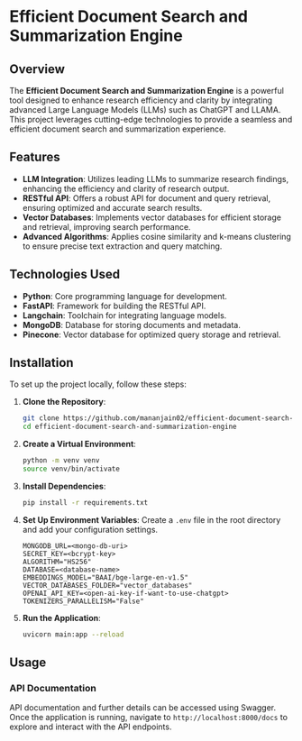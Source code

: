 # Efficient Document Search and Summarization Engine

## Overview

The **Efficient Document Search and Summarization Engine** is a powerful tool designed to enhance research efficiency and clarity by integrating advanced Large Language Models (LLMs) such as ChatGPT and LLAMA. This project leverages cutting-edge technologies to provide a seamless and efficient document search and summarization experience.

## Features

- **LLM Integration**: Utilizes leading LLMs to summarize research findings, enhancing the efficiency and clarity of research output.
- **RESTful API**: Offers a robust API for document and query retrieval, ensuring optimized and accurate search results.
- **Vector Databases**: Implements vector databases for efficient storage and retrieval, improving search performance.
- **Advanced Algorithms**: Applies cosine similarity and k-means clustering to ensure precise text extraction and query matching.

## Technologies Used

- **Python**: Core programming language for development.
- **FastAPI**: Framework for building the RESTful API.
- **Langchain**: Toolchain for integrating language models.
- **MongoDB**: Database for storing documents and metadata.
- **Pinecone**: Vector database for optimized query storage and retrieval.

## Installation

To set up the project locally, follow these steps:

1. **Clone the Repository**:
    ```bash
    git clone https://github.com/mananjain02/efficient-document-search-and-summarization-engine.git
    cd efficient-document-search-and-summarization-engine
    ```

2. **Create a Virtual Environment**:
    ```bash
    python -m venv venv
    source venv/bin/activate
    ```

3. **Install Dependencies**:
    ```bash
    pip install -r requirements.txt
    ```

4. **Set Up Environment Variables**:
    Create a `.env` file in the root directory and add your configuration settings.
    ```env
    MONGODB_URL=<mongo-db-uri>
    SECRET_KEY=<bcrypt-key>
    ALGORITHM="HS256"
    DATABASE=<database-name>
    EMBEDDINGS_MODEL="BAAI/bge-large-en-v1.5"
    VECTOR_DATABASES_FOLDER="vector_databases"
    OPENAI_API_KEY=<open-ai-key-if-want-to-use-chatgpt>
    TOKENIZERS_PARALLELISM="False"
    ```

5. **Run the Application**:
    ```bash
    uvicorn main:app --reload
    ```

## Usage

### API Documentation

API documentation and further details can be accessed using Swagger. Once the application is running, navigate to `http://localhost:8000/docs` to explore and interact with the API endpoints.
